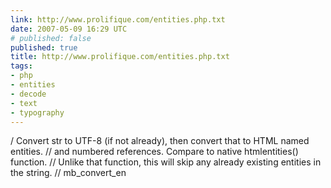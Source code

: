 ```yaml
---
link: http://www.prolifique.com/entities.php.txt
date: 2007-05-09 16:29 UTC
# published: false
published: true
title: http://www.prolifique.com/entities.php.txt
tags:
- php
- entities
- decode
- text
- typography
---
```


/ Convert str to UTF-8 (if not already), then convert that to HTML named entities. // and numbered references. Compare to native htmlentities() function. // Unlike that function, this will skip any already existing entities in the string. // mb_convert_en
